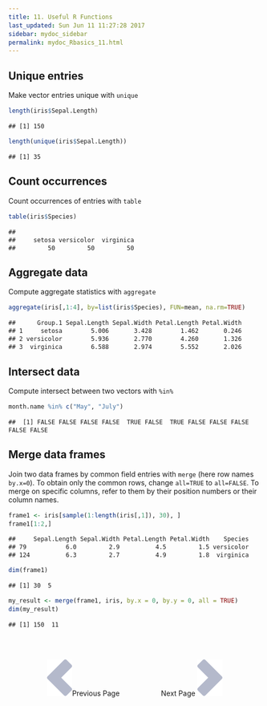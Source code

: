 ```yaml
---
title: 11. Useful R Functions
last_updated: Sun Jun 11 11:27:28 2017
sidebar: mydoc_sidebar
permalink: mydoc_Rbasics_11.html
---
```


## Unique entries

Make vector entries unique with `unique`


```r
length(iris$Sepal.Length)
```

```
## [1] 150
```

```r
length(unique(iris$Sepal.Length))
```

```
## [1] 35
```

## Count occurrences

Count occurrences of entries with `table`

```r
table(iris$Species)
```

```
## 
##     setosa versicolor  virginica 
##         50         50         50
```

## Aggregate data

Compute aggregate statistics with `aggregate`

```r
aggregate(iris[,1:4], by=list(iris$Species), FUN=mean, na.rm=TRUE)
```

```
##      Group.1 Sepal.Length Sepal.Width Petal.Length Petal.Width
## 1     setosa        5.006       3.428        1.462       0.246
## 2 versicolor        5.936       2.770        4.260       1.326
## 3  virginica        6.588       2.974        5.552       2.026
```

## Intersect data

Compute intersect between two vectors with `%in%`

```r
month.name %in% c("May", "July")
```

```
##  [1] FALSE FALSE FALSE FALSE  TRUE FALSE  TRUE FALSE FALSE FALSE FALSE FALSE
```

## Merge data frames

Join two data frames by common field entries with `merge` (here row names `by.x=0`). To obtain only the common rows, change `all=TRUE` to `all=FALSE`. To merge on specific columns, refer to them by their position numbers or their column names.

```r
frame1 <- iris[sample(1:length(iris[,1]), 30), ]
frame1[1:2,]
```

```
##     Sepal.Length Sepal.Width Petal.Length Petal.Width    Species
## 79           6.0         2.9          4.5         1.5 versicolor
## 124          6.3         2.7          4.9         1.8  virginica
```

```r
dim(frame1)
```

```
## [1] 30  5
```

```r
my_result <- merge(frame1, iris, by.x = 0, by.y = 0, all = TRUE)
dim(my_result)
```

```
## [1] 150  11
```

<br><br><center><a href="mydoc_Rbasics_10.html"><img src="images/left_arrow.png" alt="Previous page."></a>Previous Page &nbsp; &nbsp; &nbsp; &nbsp; &nbsp; &nbsp; &nbsp; &nbsp; &nbsp; &nbsp; Next Page
<a href="mydoc_Rbasics_12.html"><img src="images/right_arrow.png" alt="Next page."></a></center>
